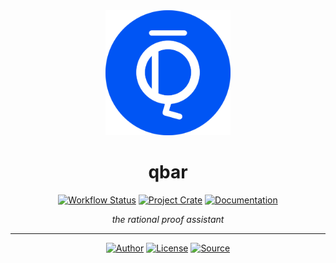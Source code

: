 <div align="center">

<a href="https://qbar.io">
  <img src="https://raw.githubusercontent.com/qdeduction/qbar/master/docs/image/logo-with-background-blue.svg" width="200em">
</a>

# qbar

[![Workflow Status](https://flat.badgen.net/github/checks/qdeduction/qbar?label=workflow)](https://github.com/qdeduction/qbar/actions)
[![Project Crate](https://flat.badgen.net/crates/v/qbar)](https://crates.io/crates/qbar)
[![Documentation](https://flat.badgen.net/badge/docs/latest/blue)](https://docs.rs/qbar)

_the rational proof assistant_

</div>

---
<div align="center">

[![Author](https://img.shields.io/badge/-AUTHOR-blue?style=for-the-badge)](https://github.com/bhgomes)
[![License](https://img.shields.io/badge/-LICENSE-lightgray?style=for-the-badge)](LICENSE)
[![Source](https://img.shields.io/badge/-SOURCE-black?style=for-the-badge)](https://github.com/qdeduction/qbar)

</div>
